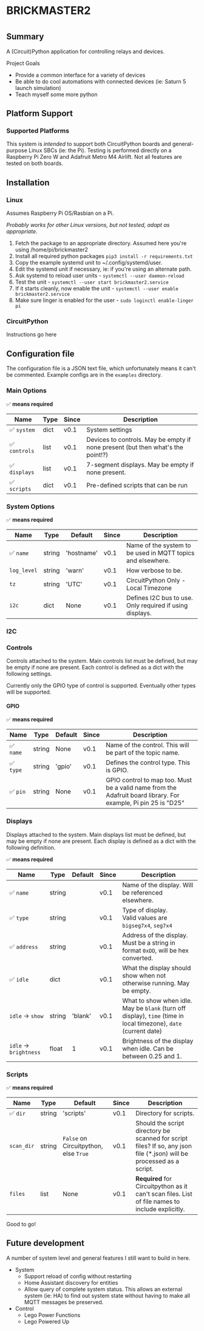 ####
#
# BRICKMASTER2
#
####

## Summary

A (Circuit)Python application for controlling relays and devices.

Project Goals
* Provide a common interface for a variety of devices
* Be able to do cool automations with connected devices (ie: Saturn 5 launch simulation)
* Teach myself some more python

## Platform Support

### Supported Platforms
This system is *intended* to support both CircuitPython boards and general-purpose Linux SBCs (ie: the Pi). Testing is
performed directly on a Raspberry Pi Zero W and Adafruit Metro M4 Airlift. Not all features are tested on both boards.

## Installation

### Linux

Assumes Raspberry Pi OS/Rasbian on a Pi.

_Probably works for other Linux versions, but not tested, adapt as appropriate._

1. Fetch the package to an appropriate directory. Assumed here you're using /home/pi/brickmaster2
2. Install all required python packages
   `pip3 install -r requirements.txt`
3. Copy the example systemd unit to ~/.config/systemd/user.
4. Edit the systemd unit if necessary, ie: if you're using an alternate path.
5. Ask systemd to reload user units - `systemctl --user daemon-reload`
6. Test the unit - `systemctl --user start brickmaster2.service`
7. If it starts cleanly, now enable the unit - `systemctl --user enable brickmaster2.service`
8. Make sure linger is enabled for the user - `sudo loginctl enable-linger pi`

### CircuitPython

Instructions go here

## Configuration file

The configuration file is a JSON text file, which unfortunately means it can't be commented.
Example configs are in the `examples` directory. 

### Main Options 
:white_check_mark: **means required**

| Name | Type | Since | Description |
| ---- |--| ---- | ----------- |
| :white_check_mark: `system` | dict | v0.1 | System settings |
| :white_check_mark: `controls` | list | v0.1 | Devices to controls. May be empty if none present (but then what's the point!?) |
| :white_check_mark: `displays` | list | v0.1 | 7-segment displays. May be empty if none present. |
| :white_check_mark: `scripts` | dict | v0.1 | Pre-defined scripts that can be run |

### System Options

:white_check_mark: **means required**

| Name                      | Type | Default    | Since | Description                                                 |
|---------------------------| ---- |------------|-------|-------------------------------------------------------------|
| :white_check_mark: `name` | string | 'hostname' | v0.1  | Name of the system to be used in MQTT topics and elsewhere. |
| `log_level`               | string | 'warn'     | v0.1  | How verbose to be.                                          |
| `tz`                      | string | 'UTC'      | v0.1  | CircuitPython Only - Local Timezone                         |
| `i2c` | dict | None       | v0.1 | Defines I2C bus to use. Only required if using displays.    |

### I2C

### Controls

Controls attached to the system. Main controls list must be defined, but may be empty if none are present.
Each control is defined as a dict with the following settings.

Currently only the GPIO type of control is supported. Eventually other types will be supported.

#### GPIO
:white_check_mark: **means required**

| Name                      | Type   | Default | Since | Description                                                                                                    |
|---------------------------|--------|---------|-------|----------------------------------------------------------------------------------------------------------------|
| :white_check_mark: `name` | string | None    | v0.1  | Name of the control. This will be part of the topic name.                                                      |
| :white_check_mark: `type` | string | 'gpio'  | v0.1  | Defines the control type. This is GPIO. | 
| :white_check_mark: `pin`  | string | None    | v0.1  | GPIO control to map too. Must be a valid name from the Adafruit board library. For example, Pi pin 25 is "D25" |


### Displays

Displays attached to the system. Main displays list must be defined, but may be empty if none are present. Each display
is defined as a dict with the following definition.

:white_check_mark: **means required**

| Name | Type | Default | Since | Description |
| ---- | ---- | ---- |-------| ---- |
| :white_check_mark: `name` | string |  | v0.1  | Name of the display. Will be referenced elsewhere. |
| :white_check_mark: `type` | string |  | v0.1  | Type of display.<br/>Valid values are `bigseg7x4`, `seg7x4` |
| :white_check_mark: `address` | string |  | v0.1  | Address of the display. Must be a string in format `0xDD`, will be hex converted. |
| :white_check_mark: `idle` | dict |  | v0.1  | What the display should show when not otherwise running. May be empty. |
| `idle` -> `show` | string | 'blank' | v0.1  | What to show when idle. May be `blank` (turn off display), `time` (time in local timezone), `date` (current date) |
| `idle` -> `brightness` | float | 1 | v0.1 | Brightness of the display when idle. Can be between 0.25 and 1. |

### Scripts

:white_check_mark: **means required**

| Name                          | Type | Default                               | Since | Description                                                                                                                                 |
|-------------------------------| ---- |---------------------------------------| ---- |---------------------------------------------------------------------------------------------------------------------------------------------|
| :white_check_mark: `dir`      | string | 'scripts'                             | v0.1 | Directory for scripts.                                                                                                                      |
| `scan_dir` | string | `False` on Circuitpython, else `True` | v0.1 | Should the script directory be scanned for script files? If so, any json file (*.json) will be processed as a script. |
| `files` | list | None | v0.1 | **Required** for Circuitpython as it can't scan files. List of file names to include explicitly. |
Good to go!

## Future development

A number of system level and general features I still want to build in here. 

* System
  * Support reload of config without restarting
  * Home Assistant discovery for entities
  * Allow query of complete system status. This allows an external system (ie: HA) to find out system state without 
  having to make all MQTT messages be preserved.
* Control
  * Lego Power Functions
  * Lego Powered Up
